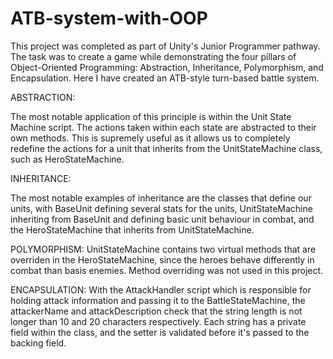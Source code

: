 # ATB-system-with-OOP

This project was completed as part of Unity's Junior Programmer pathway. The task was to create a game while demonstrating the four pillars of Object-Oriented Programming: Abstraction, Inheritance, Polymorphism, and Encapsulation. Here I have created an ATB-style turn-based battle system.

ABSTRACTION:

The most notable application of this principle is within the Unit State Machine script. The actions taken within each state are abstracted to their own methods. This is supremely useful as it allows us to completely redefine the actions for a unit that inherits from the UnitStateMachine class, such as HeroStateMachine.

INHERITANCE:

The most notable examples of inheritance are the classes that define our units, with BaseUnit defining several stats for the units, UnitStateMachine inheriting from BaseUnit and defining basic unit behaviour in combat, and the HeroStateMachine that inherits from UnitStateMachine.

POLYMORPHISM:
UnitStateMachine contains two virtual methods that are overriden in the HeroStateMachine, since the heroes behave differently in combat than basis enemies. Method overriding was not used in this project.

ENCAPSULATION:
With the AttackHandler script which is responsible for holding attack information and passing it to the BattleStateMachine, the attackerName and attackDescription check that the string length is not longer than 10 and 20 characters respectively. Each string has a private field within the class, and the setter is validated before it's passed to the backing field.
